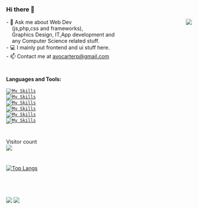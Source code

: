 ### Hi there 👋

  <img align="right" src="https://i.pinimg.com/originals/e4/26/70/e426702edf874b181aced1e2fa5c6cde.gif" />
<!--- 🔭 I’m currently working on <s>REDACTED</s> <br>--> 
- 💬 Ask me about Web Dev <br> &nbsp &nbsp (js,php,css and frameworks), <br> &nbsp &nbsp Graphics Design, IT,App development and <br> &nbsp &nbsp any Computer Science related stuff. <br>
- 💻 I mainly put frontend and ui stuff here. <br>
- 📫 Contact me at <a href="mailto:avocarterp@gmail.com" target="_blank">avocarterp@gmail.com</a> <br>
  
#
**Languages and Tools:**  
<br>
<code>[![My Skills](https://skillicons.dev/icons?i=js,html,css,cs,java)](https://skillicons.dev)</code>
<br>
<code>[![My Skills](https://skillicons.dev/icons?i=cpp,dotnet,htmx,php,dart)](https://skillicons.dev)</code>
<br>
<code>[![My Skills](https://skillicons.dev/icons?i=react,vue,tailwind)](https://skillicons.dev)</code>
<br>
<code>[![My Skills](https://skillicons.dev/icons?i=nodejs,nextjs,express,flutter,laravel)](https://skillicons.dev)</code>
<br>
<code>[![My Skills](https://skillicons.dev/icons?i=firebase,mongodb,mysql)](https://skillicons.dev)</code>
<br>
<code>[![My Skills](https://skillicons.dev/icons?i=figma,git,codepen,docker,wordpress)](https://skillicons.dev)</code>
<br>
#

<p> 
  Visitor count<br>
  <img src="https://profile-counter.glitch.me/xautiik/count.svg" />
</p> 
 <!--
[![](https://visitcount.itsvg.in/api?id=xautik&label=Profile%20Views&theme=dark&color=0&icon=0&pretty=false)](https://visitcount.itsvg.in)
#
<div style="display:flex; flex-direction:row">
<span align=left> -->
  <!--
![Kayodee's github stats](https://github-readme-stats.vercel.app/api?username=xautik&show_icons=true&hide_border=true&theme=dark)
</span>
<span align=right>
![GitHub Streak](https://github-readme-streak-stats.herokuapp.com/?user=xautik&theme=dark&count_private=true&bg_color=0d1116&title_color=ce09ec&text_color=a4aacb&icon_color=007ec6&hide_border=true)
</span>
</div>
-->

#
[![Top Langs](https://github-readme-stats.vercel.app/api/top-langs/?username=xautiik&theme=dark&hide_border=true)](https://github.com/xautiik/github-readme-stats)
#

<br>

![](https://raw.githubusercontent.com/xautik/xautiik/output/github-contribution-grid-snake-dark.svg#gh-dark-mode-only)
![](https://raw.githubusercontent.com/xautik/xautiik/output/github-contribution-grid-snake.svg#gh-light-mode-only)

<!--
![](https://komarev.com/ghpvc/?username=xautik) -->
